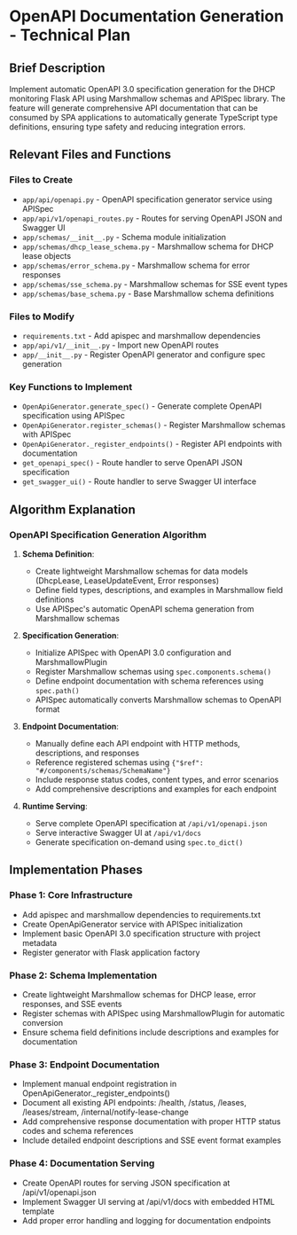 # OpenAPI Documentation Generation - Technical Plan

## Brief Description

Implement automatic OpenAPI 3.0 specification generation for the DHCP monitoring Flask API using Marshmallow schemas and APISpec library. The feature will generate comprehensive API documentation that can be consumed by SPA applications to automatically generate TypeScript type definitions, ensuring type safety and reducing integration errors.

## Relevant Files and Functions

### Files to Create
- `app/api/openapi.py` - OpenAPI specification generator service using APISpec
- `app/api/v1/openapi_routes.py` - Routes for serving OpenAPI JSON and Swagger UI
- `app/schemas/__init__.py` - Schema module initialization
- `app/schemas/dhcp_lease_schema.py` - Marshmallow schema for DHCP lease objects
- `app/schemas/error_schema.py` - Marshmallow schema for error responses
- `app/schemas/sse_schema.py` - Marshmallow schemas for SSE event types
- `app/schemas/base_schema.py` - Base Marshmallow schema definitions

### Files to Modify
- `requirements.txt` - Add apispec and marshmallow dependencies
- `app/api/v1/__init__.py` - Import new OpenAPI routes
- `app/__init__.py` - Register OpenAPI generator and configure spec generation

### Key Functions to Implement
- `OpenApiGenerator.generate_spec()` - Generate complete OpenAPI specification using APISpec
- `OpenApiGenerator.register_schemas()` - Register Marshmallow schemas with APISpec
- `OpenApiGenerator._register_endpoints()` - Register API endpoints with documentation
- `get_openapi_spec()` - Route handler to serve OpenAPI JSON specification
- `get_swagger_ui()` - Route handler to serve Swagger UI interface

## Algorithm Explanation

### OpenAPI Specification Generation Algorithm

1. **Schema Definition**:
   - Create lightweight Marshmallow schemas for data models (DhcpLease, LeaseUpdateEvent, Error responses)
   - Define field types, descriptions, and examples in Marshmallow field definitions
   - Use APISpec's automatic OpenAPI schema generation from Marshmallow schemas

2. **Specification Generation**:
   - Initialize APISpec with OpenAPI 3.0 configuration and MarshmallowPlugin
   - Register Marshmallow schemas using `spec.components.schema()`
   - Define endpoint documentation with schema references using `spec.path()`
   - APISpec automatically converts Marshmallow schemas to OpenAPI format

3. **Endpoint Documentation**:
   - Manually define each API endpoint with HTTP methods, descriptions, and responses
   - Reference registered schemas using `{"$ref": "#/components/schemas/SchemaName"}`
   - Include response status codes, content types, and error scenarios
   - Add comprehensive descriptions and examples for each endpoint

4. **Runtime Serving**:
   - Serve complete OpenAPI specification at `/api/v1/openapi.json`
   - Serve interactive Swagger UI at `/api/v1/docs`
   - Generate specification on-demand using `spec.to_dict()`

## Implementation Phases

### Phase 1: Core Infrastructure
- Add apispec and marshmallow dependencies to requirements.txt
- Create OpenApiGenerator service with APISpec initialization
- Implement basic OpenAPI 3.0 specification structure with project metadata
- Register generator with Flask application factory

### Phase 2: Schema Implementation
- Create lightweight Marshmallow schemas for DHCP lease, error responses, and SSE events
- Register schemas with APISpec using MarshmallowPlugin for automatic conversion
- Ensure schema field definitions include descriptions and examples for documentation

### Phase 3: Endpoint Documentation
- Implement manual endpoint registration in OpenApiGenerator._register_endpoints()
- Document all existing API endpoints: /health, /status, /leases, /leases/stream, /internal/notify-lease-change
- Add comprehensive response documentation with proper HTTP status codes and schema references
- Include detailed endpoint descriptions and SSE event format examples

### Phase 4: Documentation Serving
- Create OpenAPI routes for serving JSON specification at /api/v1/openapi.json
- Implement Swagger UI serving at /api/v1/docs with embedded HTML template
- Add proper error handling and logging for documentation endpoints
